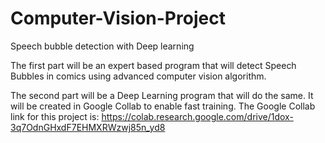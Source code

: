 # Computer-Vision-Project
Speech bubble detection with Deep learning

The first part will be an expert based program that will detect Speech Bubbles in comics using advanced computer vision algorithm.

The second part will be a Deep Learning program that will do the same. It will be created in Google Collab to enable fast training. 
The Google Collab link for this project is: https://colab.research.google.com/drive/1dox-3q7OdnGHxdF7EHMXRWzwj85n_yd8
